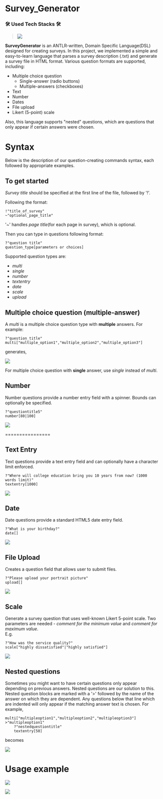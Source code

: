 # Survey_Generator

### 🛠 Used Tech Stacks 🛠
>   <img src = "https://img.shields.io/badge/Java-ED8B00?style=for-the-badge&logo=java&logoColor=white">


**SurveyGenerator** is an ANTLR-written, Domain Specific Language(DSL) designed for creating surveys. In this project, we implemented a simple and easy-to-learn language that parses a survey description (.txt) and generate a survey file in HTML format.
Various question formats are supported, including:

- Multiple choice question
    - Single-answer (radio buttons)
    - Multiple-answers (checkboxes)
- Text
- Number
- Dates
- File upload
- Likert (5-point) scale

Also, this language supports "nested" questions, which are questions that only appear if certain answers were chosen.


Syntax
================


Below is the description of our question-creating commands syntax, each followed by appropriate examples.



## To get started

*Survey title* should be specified at the first line of the file, followed by '!'.

Following the format:

~~~~~~~~~~~~~~~~~~~~~~~~~~~~~~~~~~~
!"title_of_survey"
~"optional_page_title"
~~~~~~~~~~~~~~~~~~~~~~~~~~~~~~~~~~~



'~' handles *page title*(for each page in survey), which is optional.


Then you can type in questions following format:

~~~~~~~~~~~~~~~~~~~~~~~~~~~~~~~~~~~
?"question title"
question_type[parameters or choices]
~~~~~~~~~~~~~~~~~~~~~~~~~~~~~~~~~~~


Supported question types are:
- *multi*
- *single*
- *number*
- *textentry*
- *date*
- *scale*
- *upload*






## Multiple choice question (multiple-answer)

A *multi* is a multiple choice question type with **multiple** answers.
For example:
~~~~~~~~~~~~~~~~~~~~~~~~~~~~~~~~~~~
?"question_title"
multi["multiple_option1","multiple_option2","multiple_option3"]
~~~~~~~~~~~~~~~~~~~~~~~~~~~~~~~~~~~

generates,

![](/images/final01.jpg)

For multiple choice question with **single** answer, use *single* instead of *multi*.





## Number

Number questions provide a number entry field with a spinner.  Bounds can optionally be specified.
~~~~~~~
?"questiontitle5"
number[80|100]
~~~~~~~
![](/images/final03.jpg)



================

## Text Entry

Text questions provide a text entry field and can optionally have a character limit enforced.

~~~~~~
?"Where will college education bring you 10 years from now? (1000 words limit)"
textentry[1000]
~~~~~~
![](/images/final04.jpg)






## Date

Date questions provide a standard HTML5 date entry field.
~~~~~
?"What is your birthday?"
date[]
~~~~~

![](/images/final05.jpg)






## File Upload

Creates a question field that allows user to submit files.
~~~~~
?"Please upload your portrait picture"
upload[]
~~~~~

![](/images/final06.jpg)






## Scale

Generate a survey question that uses well-known Likert 5-point scale.
Two parameters are needed - *comment for the minimum value* and *comment for maximum value*.
<br>
E.g.
~~~~~
?"How was the service quality?"
scale["highly dissatisfied"|"highly satisfied"]
~~~~~

![](/images/final07.jpg)





## Nested questions

Sometimes you might want to have certain questions only appear depending on previous answers.
Nested questions are our solution to this.
Nested question blocks are marked with a '>' followed by the name of the answer on which they are dependent.
Any questions below that line which are indented will only appear if the matching answer text is chosen.
For example,

~~~~~~~~~~~~~~~~~~~~~~~~~~~~~~~~~~~
multi["multipleoption1","multipleoption2","multipleoption3"]
>"multipleoption1"
    ?"nestedquestiontitle"
    textentry[50]
~~~~~~~~~~~~~~~~~~~~~~~~~~~~~~~~~~~

becomes

![](/images/final02.jpg)



Usage example
================
![](/images/final08.png)

![](/images/final09.png)
